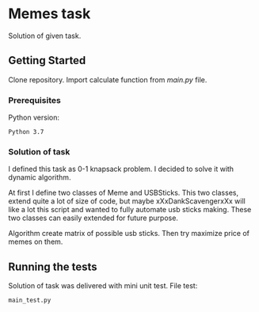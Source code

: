 # Memes task

Solution of given task.

## Getting Started

Clone repository. Import calculate function from _main.py_ file.

### Prerequisites

Python version:

```
Python 3.7
```

### Solution of task

I defined this task as 0-1 knapsack problem. I decided to solve it with 
dynamic algorithm. 

At first I define two classes of Meme and USBSticks. This two classes,
extend quite a lot of size of code, but maybe xXxDankScavengerxXx will
like a lot this script and wanted to fully automate usb sticks making.
These two classes can easily extended for future purpose.

Algorithm create matrix of possible usb sticks. Then try maximize price of
memes on them. 
## Running the tests

Solution of task was delivered with mini unit test. File test:
```
main_test.py
```